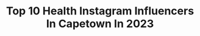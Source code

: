 ---
title: Top 10 Health Instagram Influencers In Capetown In 2023
description: >-
  Find top health Instagram influencers in Capetown in 2023. Most popular hashtags: #capetown #southafrica #health #motivation.
platform: Instagram
hits: 15
text_top: Discover the top-rated Instagram accounts on inBeat.
text_bottom: inBeat aggregates 15 Instagram influencers like this in Capetown, South Africa for you to work with.
profiles:
  - username: "daniella_thibault"
    fullname: >-
      Daniella Zainette Thibault
    bio: >-
      🌹#TheBachelorSA S2 👑@donline.co.za My Business 👑My page is to inspire & entertain
    location: "South Africa"
    followers: 26829
    engagement: 111
    commentsToLikes: 0.284741
    id: ck5zm4eyblvn20i149l5nh9oa
    verified: false
    hashtags: "#beauty, #capetown, #2021, #virgo"
  - username: "saskiatopp"
    fullname: >-
      Saskia Jordyn Topp
    bio: >-
      I smile for a living.🌸 Model ~ Health & Fitness ~ Travel South African📍Chicago 🇺🇸 Select 🇿🇦Boss 🇩🇪PARS 🇬🇧MOT
    location: "South Africa"
    followers: 30712
    engagement: 204
    commentsToLikes: 0.054259
    id: ck6u2s7s2tmls0j71eprx8zjp
    verified: false
    hashtags: "#capetown, #valentinesday, #chicago, #sunday"
  - username: "magaramirezz"
    fullname: >-
      Maria Gabriela Ramirez ⚓️
    bio: >-
      Venezuelan model 🇻🇪 Currently in 🌍 📍🇿🇦 Cape Town, South Africa.
    location: "South Africa"
    followers: 6782
    engagement: 1415
    commentsToLikes: 0.065761
    id: ckap0qc7qrepz0i78yrvmaxt0
    verified: false
    hashtags: "#losangeles, #beach, #milan, #shooting"
  - username: "gabriellabenedicte"
    fullname: >-
      FITNESS | MOTHERHOOD
    bio: >-
      📸 Photographer @gabriellabenedicte_photography 💪🏻 Personal Training @bucfitnessclub 🔥 @sweat_1000 Instructor ⚡️Spinning Instructor @spinhaus_sa
    location: "South Africa"
    followers: 5549
    engagement: 346
    commentsToLikes: 0.117780
    id: ck6tjx4453lbq0j71icx5yxft
    verified: false
    hashtags: "#southafrica, #run, #fitness, #cycle"
  - username: "zama__zeezii"
    fullname: >-
      Zama K. M.
    bio: >-
      🇿🇦 SA-Xhosa. 🌴Senior Academic Editor📚TUKS Alumni🎓 🌴Linguist🖊📖🌴ProBlack🌴Naturalista 🌴Sapiosexual🌴Interior Decor & Architecture Enthusiast 🌴NO FACEBOOK
    location: "South Africa"
    followers: 97001
    engagement: 187
    commentsToLikes: 0.014015
    id: ck9wfewspoknl0j785ik7v5xi
    verified: false
    hashtags: "#igers, #fashion, #fitness, #nature"
  - username: "daytona_ceo"
    fullname: >-
      Justin Divaris
    bio: >-
      Founder & CEO of DAYTONA - Official dealer for Aston Martin, Rolls-Royce, McLaren, Lotus, Pagani, Koenigsegg, and Daytona Direct. South Africa.
    location: "South Africa"
    followers: 50230
    engagement: 294
    commentsToLikes: 0.013665
    id: ck5bt7rt2fhfd0i11xgpqkdqg
    verified: true
    hashtags: "#limitededition, #v8, #astonmartin, #dbx"
  - username: "vafafrica"
    fullname: >-
      Vafa Naraghi
    bio: >-
      Stand-up Comedian 🎤 Civil Engineer 🏛 South African 🇿🇦 Persian 🏝 Baha’i Faith 🧘🏽‍♂️ Fluent in everything 😂 ⬇️⬇️⬇️ My Channel
    location: "South Africa"
    followers: 16173
    engagement: 482
    commentsToLikes: 0.060643
    id: ck14gt3dr6w0f0i190ajb4o76
    verified: false
    hashtags: "#staysafe, #comedy, #southafrica, #zulu"
  - username: "pashapilates"
    fullname: >-
      Pasha's Pilates 🇿🇦
    bio: >-
      Certified #Pilates Instructor 💻Private/Group ONLINE Pilates Professional #Dancer #Yoga Practitioner #BodyConditioning Practitioner YouTube👇
    location: "South Africa"
    followers: 21796
    engagement: 266
    commentsToLikes: 0.058452
    id: ck6trxxay1pkr0j71e8dr7e73
    verified: false
    hashtags: "#glutes, #fitnessmotivation, #fitgirlworkout, #corestability"
  - username: "porsche_southafrica"
    fullname: >-
      Porsche South Africa
    bio: >-
      🇿🇦 Official Instagram Page for #PorscheSouthAfrica ⬇️ Virtual tours under ‘About Us’ on each dealer’s website
    location: "South Africa"
    followers: 56858
    engagement: 125
    commentsToLikes: 0.012670
    id: ck5c8ikgg9ka00i11nlg7huln
    verified: false
    hashtags: "#stayhome, #911gt3, #driving, #nelsonmakamo"
  - username: "bridge5m"
    fullname: >-
      Bridget Marshall
    bio: >-
      Travel | Lifestyle | Foodie | Fashion 🌍 The World is My Backyard ✉️ bridgemarshall@gmail.com 👩🏼‍💻 Owner - @travelb_comeflywithme
    location: "South Africa"
    followers: 40798
    engagement: 348
    commentsToLikes: 0.018808
    id: ckapa21m1uebh0i78996apdj4
    verified: false
    hashtags: "#food, #holiday, #photooftheday, #smile"
---
